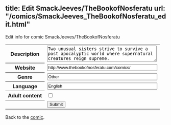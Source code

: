 title: Edit SmackJeeves/TheBookofNosferatu
url: "/comics/SmackJeeves_TheBookofNosferatu_edit.html"
---
Edit info for comic SmackJeeves/TheBookofNosferatu

<form name="comic" action="http://gaepostmail.appspot.com/comic/" method="post">
<table class="comicinfo">
<tr>
<th>Description</th><td><textarea name="description" cols="40" rows="3">Two unusual sisters strive to survive a post apocalyptic world where supernatural creatures reign supreme.</textarea></td>
</tr>
<tr>
<th>Website</th><td><input type="text" name="url" value="http://www.thebookofnosferatu.com/comics/" size="40"/></td>
</tr>
<tr>
<th>Genre</th><td><input type="text" name="genre" value="Other" size="40"/></td>
</tr>
<tr>
<th>Language</th><td><input type="text" name="language" value="English" size="40"/></td>
</tr>
<tr>
<th>Adult content</th><td><input type="checkbox" name="adult" value="adult" /></td>
</tr>
<tr>
<th></th><td>
<input type="hidden" name="comic" value="SmackJeeves_TheBookofNosferatu" />
<input type="submit" name="submit" value="Submit" />
</td>
</tr>
</table>
</form>

Back to the [comic](SmackJeeves_TheBookofNosferatu.html).
